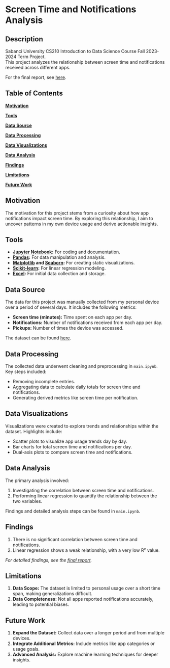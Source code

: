 # Screen Time and Notifications Analysis

## Description

Sabanci University CS210 Introduction to Data Science Course Fall 2023-2024 Term Project.  
This project analyzes the relationship between screen time and notifications received across different apps.

For the final report, see [here](https://github.com/rootSpook/My_Screen_Time_Stats).

## Table of Contents
**[Motivation](#motivation)**  

**[Tools](#tools)**  

**[Data Source](#data-source)**  

**[Data Processing](#data-processing)**  

**[Data Visualizations](#data-visualizations)**  

**[Data Analysis](#data-analysis)**  

**[Findings](#findings)**  

**[Limitations](#limitations)**  

**[Future Work](#future-work)**  

## Motivation

The motivation for this project stems from a curiosity about how app notifications impact screen time. By exploring this relationship, I aim to uncover patterns in my own device usage and derive actionable insights.

## Tools

- **[Jupyter Notebook](https://jupyter.org/):** For coding and documentation.  
- **[Pandas](https://pandas.pydata.org/):** For data manipulation and analysis.  
- **[Matplotlib](https://matplotlib.org/) and [Seaborn](https://seaborn.pydata.org/):** For creating static visualizations.  
- **[Scikit-learn](https://scikit-learn.org/):** For linear regression modeling.  
- **[Excel](https://www.microsoft.com/en-us/microsoft-365/excel):** For initial data collection and storage.  

## Data Source

The data for this project was manually collected from my personal device over a period of several days. It includes the following metrics:
- **Screen time (minutes):** Time spent on each app per day.
- **Notifications:** Number of notifications received from each app per day.
- **Pickups:** Number of times the device was accessed.

The dataset can be found [here](https://github.com/rootSpook/My_Screen_Time_Stats/tree/main/raw_data).

## Data Processing

The collected data underwent cleaning and preprocessing in `main.ipynb`. Key steps included:
- Removing incomplete entries.
- Aggregating data to calculate daily totals for screen time and notifications.
- Generating derived metrics like screen time per notification.

## Data Visualizations

Visualizations were created to explore trends and relationships within the dataset. Highlights include:
- Scatter plots to visualize app usage trends day by day.
- Bar charts for total screen time and notifications per day.
- Dual-axis plots to compare screen time and notifications.

## Data Analysis

The primary analysis involved:
1. Investigating the correlation between screen time and notifications.
2. Performing linear regression to quantify the relationship between the two variables.

Findings and detailed analysis steps can be found in `main.ipynb`.

## Findings

1. There is no significant correlation between screen time and notifications.  
2. Linear regression shows a weak relationship, with a very low R² value.  

_For detailed findings, see the [final report](https://yourwebsite.github.io/screen-time-analysis)._  

## Limitations

1. **Data Scope:** The dataset is limited to personal usage over a short time span, making generalizations difficult.  
2. **Data Completeness:** Not all apps reported notifications accurately, leading to potential biases.  

## Future Work

1. **Expand the Dataset:** Collect data over a longer period and from multiple devices.  
2. **Integrate Additional Metrics:** Include metrics like app categories or usage goals.  
3. **Advanced Analysis:** Explore machine learning techniques for deeper insights.  

